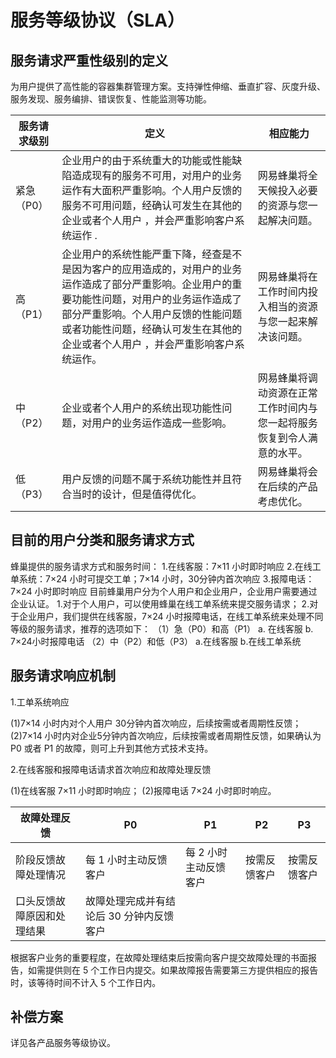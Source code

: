 # 服务等级协议（SLA）

## 服务请求严重性级别的定义

为用户提供了高性能的容器集群管理方案。支持弹性伸缩、垂直扩容、灰度升级、服务发现、服务编排、错误恢复、性能监测等功能。	

|服务请求级别	|定义 	|相应能力|
|---------------|-------|--------|
|紧急（P0）	|企业用户的由于系统重大的功能或性能缺陷造成现有的服务不可用，对用户的业务运作有大面积严重影响。个人用户反馈的服务不可用问题，经确认可发生在其他的企业或者个人用户 ，并会严重影响客户系统运作 .|网易蜂巢将全天候投入必要的资源与您一起解决问题。|
|高（P1）|	企业用户的系统性能严重下降，经查是不是因为客户的应用造成的，对用户的业务运作造成了部分严重影响。企业用户的重要功能性问题，对用户的业务运作造成了部分严重影响。个人用户反馈的性能问题或者功能性问题，经确认可发生在其他的企业或者个人用户 ，并会严重影响客户系统运作。	|网易蜂巢将在工作时间内投入相当的资源与您一起来解决该问题。|
|中（P2） |	企业或者个人用户的系统出现功能性问题，对用户的业务运作造成一些影响。	|网易蜂巢将调动资源在正常工作时间内与您一起将服务恢复到令人满意的水平。|
|低（P3） |	用户反馈的问题不属于系统功能性并且符合当时的设计，但是值得优化。|	网易蜂巢将会在后续的产品考虑优化。|


## 目前的用户分类和服务请求方式

蜂巢提供的服务请求方式和服务时间：
1.在线客服：7×11 小时即时响应
2.在线工单系统：7×24 小时可提交工单；7×14 小时，30分钟内首次响应
3.报障电话：7×24 小时即时响应
目前蜂巢用户分为个人用户和企业用户，企业用户需要通过企业认证。
1.对于个人用户，可以使用蜂巢在线工单系统来提交服务请求；
2.对于企业用户，我们提供在线客服，7×24 小时报障电话，在线工单系统来处理不同等级的服务请求，推荐的选项如下：
（1）急（P0）和高（P1）
a. 在线客服
b. 7×24小时报障电话
（2）中（P2）和低（P3）
a.在线客服
b.在线工单系统

## 服务请求响应机制

1.工单系统响应

(1)7×14 小时内对个人用户 30分钟内首次响应，后续按需或者周期性反馈；
(2)7×14 小时内对企业5分钟内首次响应，后续按需或者周期性反馈，如果确认为 P0 或者 P1 的故障，则可上升到其他方式技术支持。

2.在线客服和报障电话请求首次响应和故障处理反馈

(1)在线客服 7×11 小时即时响应；
(2)报障电话 7×24 小时即时响应。

|故障处理反馈|	P0	|P1|	P2|	P3|
|------------|------|--|------|---|
|阶段反馈故障处理情况|	每 1 小时主动反馈客户	|每 2 小时主动反馈客户	|按需反馈客户|	按需反馈客户|
|口头反馈故障原因和处理结果|	故障处理完成并有结论后 30 分钟内反馈客户	|	|||	


根据客户业务的重要程度，在故障处理结束后按需向客户提交故障处理的书面报告，如需提供则在 5 个工作日内提交。如果故障报告需要第三方提供相应的报告时，该等待时间不计入 5 个工作日内。

## 补偿方案

详见各产品服务等级协议。













